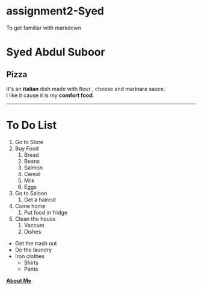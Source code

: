 # assignment2-Syed
To get familiar with markdown
# Syed Abdul Suboor
## Pizza

It's an **italian** dish made with flour , cheese and marinara sauce.<br>
I like it cause it is my **comfort food**.

---

# To Do List
1. Go to Store
2. Buy Food
    1. Bread
    2. Beans
    3. Salmon
    4. Cereal
    5. Milk
    6. Eggs
3. Go to Saloon
    1. Get a haircut
4. Come home
    1. Put food in fridge
5. Clean the house
    1. Vaccum
    2. Dishes

* Get the trash out
* Do the laundry
* Iron clothes
    * Shirts
    * Pants

**[About Me](AboutMe.md)**


